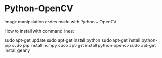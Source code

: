 # Python-OpenCV
Image manipulation codes made with Python + OpenCV

How to install with command lines:

sudo apt-get update
sudo apt-get install python
sudo apt-get install python-pip
sudo pip install numpy
sudo apt-get install python-opencv
sudo apt-get install geany
